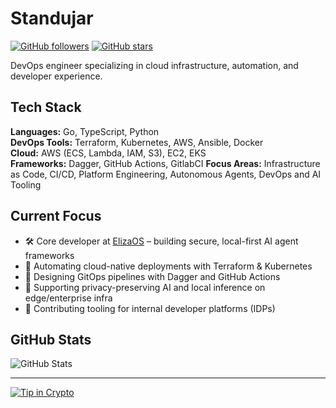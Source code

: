 # Standujar

[![GitHub followers](https://img.shields.io/github/followers/standujar?label=Follow&style=social)](https://github.com/standujar)
[![GitHub stars](https://img.shields.io/github/stars/standujar?label=Stars&style=social)](https://github.com/standujar)

DevOps engineer specializing in cloud infrastructure, automation, and developer experience.

## Tech Stack

**Languages:** Go, TypeScript, Python  
**DevOps Tools:** Terraform, Kubernetes, AWS, Ansible, Docker  
**Cloud:** AWS (ECS, Lambda, IAM, S3), EC2, EKS  
**Frameworks:** Dagger, GitHub Actions, GitlabCI
**Focus Areas:** Infrastructure as Code, CI/CD, Platform Engineering, Autonomous Agents, DevOps and AI Tooling

## Current Focus

- 🛠️ Core developer at [ElizaOS](https://github.com/elizaos) – building secure, local-first AI agent frameworks  
- 🚀 Automating cloud-native deployments with Terraform & Kubernetes  
- 🔁 Designing GitOps pipelines with Dagger and GitHub Actions  
- 🧠 Supporting privacy-preserving AI and local inference on edge/enterprise infra  
- 🧰 Contributing tooling for internal developer platforms (IDPs)

## GitHub Stats

![GitHub Stats](https://github-readme-stats.vercel.app/api?username=standujar&show_icons=true&theme=transparent&hide_border=true&hide_rank=true&include_all_commits=true&hide=stars)

---

[![Tip in Crypto](https://tip.md/badge.svg)](https://tip.md/standujar)

<!-- WALLET-LINKING-BEGIN
{
  "lastUpdated": "2025-06-01T10:26:00.770Z",
  "wallets": [
    {
      "chain": "ethereum",
      "address": "0xf1d1CC42C3Cc1eE1A42D9eCbBa55E1C8cb4E1F04"
    },
    {
      "chain": "solana",
      "address": "F6z7JdDQH6Yo7bopZegyKqzPnti4QfrVut6oacGsR2a3"
    }
  ]
}
WALLET-LINKING-END -->

